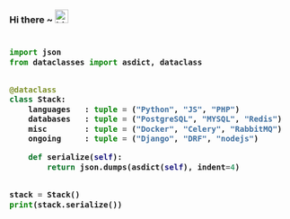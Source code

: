 ### Hi there ~ <img src="https://user-images.githubusercontent.com/1303154/88677602-1635ba80-d120-11ea-84d8-d263ba5fc3c0.gif" width="24px" alt="hi">

<h3>
    
```python
​
import json
from dataclasses import asdict, dataclass


@dataclass
class Stack:
    languages   : tuple = ("Python", "JS", "PHP")
    databases   : tuple = ("PostgreSQL", "MYSQL", "Redis")
    misc        : tuple = ("Docker", "Celery", "RabbitMQ")
    ongoing     : tuple = ("Django", "DRF", "nodejs")

    def serialize(self):
        return json.dumps(asdict(self), indent=4)


stack = Stack()
print(stack.serialize())
​
```
</h3>
